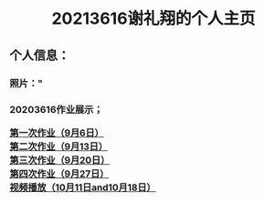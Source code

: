 <html lang="en">
<head>
    <meta charset="UTF-8">
    <title>20213616个人主页</title>
    <style>
        body{
            background: url(p1.jpg)no-repeat center center;
            background-size: cover;
            background-attachment: fixed;
        }
        .title{
            text-align: center;
        }
        .a{
           font-size: 16px;
            color: #0080ff;
            text-decoration: none;
            font-weight: bold;
        }
    </style>
</head>
<body>
<div class="title">
    <h1>20213616谢礼翔的个人主页</h1>
</div>
<h2>个人信息：</h2>
<H3>照片："</H3>

<h3>20203616作业展示；</h3>
<div class="a">
     <a href="https://github.com/xielx1019/xielx1019.github.io/tree/main/XieLX/homeWork/20213616-20230906.text">第一次作业（9月6日）</a>
     </br>
     <a href="https://github.com/xielx1019/xielx1019.github.io/tree/main/XieLX/homeWork20213616-20230913.html">第二次作业（9月13日）</a>
     </br>
     <a href="https://github.com/xielx1019/xielx1019.github.io/tree/main/XieLX/homeWork20213616-20230920.html">第三次作业（9月20日）</a>
     </br>
     <a href="https://github.com/xielx1019/xielx1019.github.io/tree/main/XieLX/homeWork20213616-20230927.html">第四次作业（9月27日）</a>
     </br>
     <a href="https://github.com/xielx1019/xielx1019.github.io/tree/main/XieLX/homeWork视频播放.html">视频播放（10月11日and10月18日）</a>
</div>
</body>
</html>
